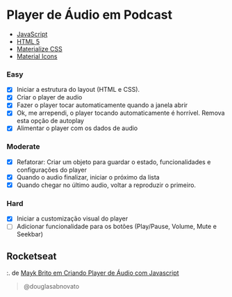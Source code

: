 # Player de Áudio em Podcast
- [JavaScript](https://developer.mozilla.org/pt-BR/docs/Web/JavaScript)
- [HTML 5](https://developer.mozilla.org/pt-BR/docs/Web/HTML/Element)
- [Materialize CSS](https://materializecss.com)
- [Material Icons](https://material.io/resources/icons/?icon=account_circle&style=baseline)

### Easy

- [x] Iniciar a estrutura do layout (HTML e CSS).
- [x] Criar o player de audio
- [x] Fazer o player tocar automaticamente quando a janela abrir
- [x] Ok, me arrependi, o player tocando automaticamente é horrível. Remova esta opção de autoplay
- [x] Alimentar o player com os dados de audio

### Moderate

- [x] Refatorar: Criar um objeto para guardar o estado, funcionalidades e configurações do player
- [x] Quando o audio finalizar, iniciar o próximo da lista
- [x] Quando chegar no último audio, voltar a reproduzir o primeiro.

### Hard

- [x] Iniciar a customização visual do player
- [ ] Adicionar funcionalidade para os botões (Play/Pause, Volume, Mute e Seekbar)

## Rocketseat
:. de [Mayk Brito em Criando Player de Áudio com Javascript](https://www.youtube.com/watch?v=vqrjFnq3-uo&list=WL&index=4&t=0s)

>@douglasabnovato
